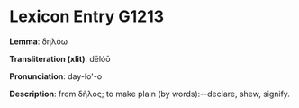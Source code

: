 # Lexicon Entry G1213

**Lemma**: δηλόω

**Transliteration (xlit)**: dēlóō

**Pronunciation**: day-lo'-o

**Description**:
from δῆλος; to make plain (by words):--declare, shew, signify.
